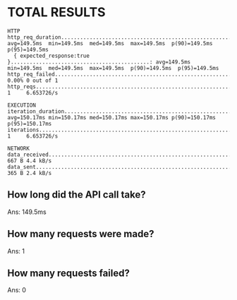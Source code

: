 # TOTAL RESULTS
    
    HTTP
    http_req_duration.......................................................: avg=149.5ms  min=149.5ms  med=149.5ms  max=149.5ms  p(90)=149.5ms  p(95)=149.5ms 
      { expected_response:true }............................................: avg=149.5ms  min=149.5ms  med=149.5ms  max=149.5ms  p(90)=149.5ms  p(95)=149.5ms 
    http_req_failed.........................................................: 0.00% 0 out of 1
    http_reqs...............................................................: 1     6.653726/s

    EXECUTION
    iteration_duration......................................................: avg=150.17ms min=150.17ms med=150.17ms max=150.17ms p(90)=150.17ms p(95)=150.17ms
    iterations..............................................................: 1     6.653726/s

    NETWORK
    data_received...........................................................: 667 B 4.4 kB/s
    data_sent...............................................................: 365 B 2.4 kB/s


## How long did the API call take?

Ans: 149.5ms

## How many requests were made?

Ans: 1

## How many requests failed?

Ans: 0